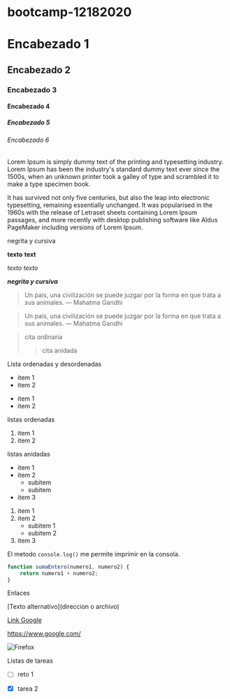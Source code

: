 # bootcamp-12182020

# Encabezado 1
## Encabezado 2
### Encabezado 3
#### Encabezado 4
##### Encabezado 5
###### Encabezado 6


Lorem Ipsum is simply dummy text of the printing and typesetting industry. Lorem Ipsum has been the industry's standard dummy text ever since the 1500s, when an unknown printer took a galley of type and scrambled it to make a type specimen book.

It has survived not only five centuries, but also the leap into electronic typesetting, remaining essentially unchanged. It was popularised in the 1960s with the release of Letraset sheets containing Lorem Ipsum passages, and more recently with desktop publishing software like Aldus PageMaker including versions of Lorem Ipsum.

negrita y cursiva

**texto**
__text__

*texto*
_texto_

**_negrita y cursiva_**

> Un país, una civilización se puede juzgar por la forma en que trata a sus animales.  — Mahatma Gandhi

> Un país, una civilización se puede juzgar por la forma en que trata a sus animales.  — Mahatma Gandhi

> cita ordinaria
>
>> cita anidada

Lista ordenadas y desordenadas

- item 1
- item 2

+ item 1
+ item 2

listas ordenadas

1. item 1
2. item 2

listas anidadas

+ item 1
+ item 2
    - subitem
    - subitem
+ item 3

1. item 1
2. item 2
    - subitem 1
    - subitem 2
3. item 3


El metodo `console.log()` me permite imprimir en la consola.

```js
function sumaEntero(numero1, numero2) {
    return numero1 + numero2;
}
```

Enlaces

[Texto alternativo](direccion o archivo)

[Link Google](https://www.google.com/)

<https://www.google.com/>

![Firefox](https://i.blogs.es/2ed433/firefox/840_560.jpg)

Listas de tareas

- [ ] reto 1
- [x] tarea 2

